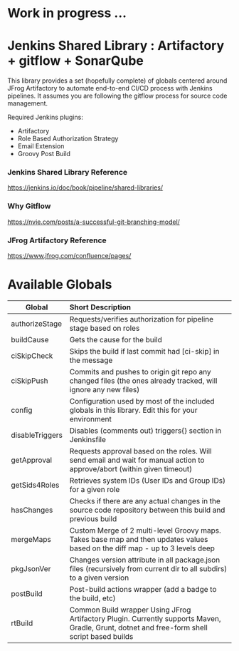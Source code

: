 # Work in progress ...

# Jenkins Shared Library : Artifactory + gitflow + SonarQube #

This library provides a set (hopefully complete) of globals centered around JFrog Artifactory to automate end-to-end CI/CD process with Jenkins pipelines.
It assumes you are following the gitflow process for source code management.

Required Jenkins plugins:
- Artifactory
- Role Based Authorization Strategy
- Email Extension
- Groovy Post Build

### Jenkins Shared Library Reference ###

https://jenkins.io/doc/book/pipeline/shared-libraries/

### Why Gitflow ### 

https://nvie.com/posts/a-successful-git-branching-model/

### JFrog Artifactory Reference ###

https://www.jfrog.com/confluence/pages/

# Available Globals #

| Global        	| Short Description  |
| -----------------	| :----------------- |
| authorizeStage	| Requests/verifies authorization for pipeline stage based on roles|
| buildCause		| Gets the cause for the build|
| ciSkipCheck	 	| Skips the build if last commit had [ci-skip] in the message|
| ciSkipPush		| Commits and pushes to origin git repo any changed files (the ones already tracked, will ignore any new files)|
| config			| Configuration used by most of the included globals in this library. Edit this for your environment|
| disableTriggers	| Disables (comments out) triggers{} section in Jenkinsfile|
| getApproval		| Requests approval based on the roles. Will send email and wait for manual action to approve/abort (within given timeout)|
| getSids4Roles		| Retrieves system IDs (User IDs and Group IDs) for a given role|
| hasChanges		| Checks if there are any actual changes in the source code repository between this build and previous build|
| mergeMaps			| Custom Merge of 2 multi-level Groovy maps. Takes base map and then updates values based on the diff map - up to 3 levels deep|
| pkgJsonVer		| Changes version attribute in all package.json files (recursively from current dir to all subdirs) to a given version| 
| postBuild			| Post-build actions wrapper (add a badge to the build, etc)|
| rtBuild			| Common Build wrapper Using JFrog Artifactory Plugin. Currently supports Maven, Gradle, Grunt, dotnet and free-form shell script based builds|
